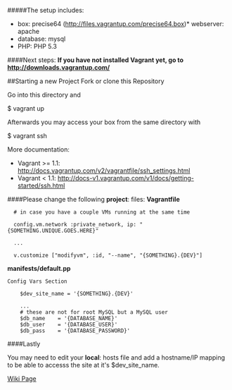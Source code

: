 
#####The setup includes:
* box:       precise64 (http://files.vagrantup.com/precise64.box)* webserver: apache
* database:  mysql
* PHP:       PHP 5.3

####Next steps:
**If you have not installed Vagrant yet, go to http://downloads.vagrantup.com/**

##Starting a new Project
Fork or clone this Repository

Go into this directory and

$ vagrant up

Afterwards you may access your box  from the same directory with

$ vagrant ssh

More documentation:
* Vagrant >= 1.1: http://docs.vagrantup.com/v2/vagrantfile/ssh_settings.html
* Vagrant <  1.1: http://docs-v1.vagrantup.com/v1/docs/getting-started/ssh.html

####Please change the following **project**: files:
**Vagrantfile**

      # in case you have a couple VMs running at the same time

      config.vm.network :private_network, ip: "{SOMETHING.UNIQUE.GOES.HERE}"

      ...

      v.customize ["modifyvm", :id, "--name", "{SOMETHING}.{DEV}"]

**manifests/default.pp**

    Config Vars Section

        $dev_site_name = '{SOMETHING}.{DEV}'

        ...
        # these are not for root MySQL but a MySQL user
        $db_name    = '{DATABASE_NAME}'
        $db_user    = '{DATABASE_USER}'
        $db_pass    = '{DATABASE_PASSWORD}'
        
####Lastly

You may need to edit your **local**: hosts file and add a hostname/IP mapping to be able to accesss the site at it's $dev_site_name.

[Wiki Page](https://bitbucket.org/jaredrhodes/lamp-project-template-ubuntu-12.04-lts/wiki)